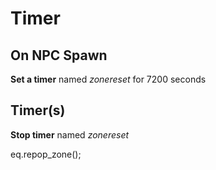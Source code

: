 # Timer







## On NPC Spawn

**Set a timer** named *zonereset* for 7200 seconds


## Timer(s)

**Stop timer** named *zonereset*

eq.repop_zone();